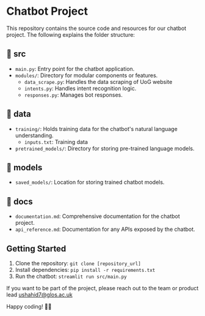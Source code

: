 # Chatbot Project

This repository contains the source code and resources for our chatbot project. The following explains the folder structure:

## 📂 src
- `main.py`: Entry point for the chatbot application.
- `modules/`: Directory for modular components or features.
    - `data_scrape.py`: Handles the data scraping of UoG website
    - `intents.py`: Handles intent recognition logic.
    - `responses.py`: Manages bot responses.

## 📂 data
- `training/`: Holds training data for the chatbot's natural language understanding.
    - `inputs.txt`: Training data
- `pretrained_models/`: Directory for storing pre-trained language models.

## 📂 models
- `saved_models/`: Location for storing trained chatbot models.

## 📂 docs
- `documentation.md`: Comprehensive documentation for the chatbot project.
- `api_reference.md`: Documentation for any APIs exposed by the chatbot.

## Getting Started

1. Clone the repository: `git clone [repository_url]`
2. Install dependencies: `pip install -r requirements.txt`
3. Run the chatbot: `streamlit run src/main.py`

If you want to be part of the project, please reach out to the team or product lead
ushahid7@glos.ac.uk

Happy coding! 🤖✨
